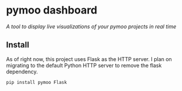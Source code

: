 # pymoo dashboard

_A tool to display live visualizations of your pymoo projects in real time_

## Install

As of right now, this project uses Flask as the HTTP server. I plan on 
migrating to the default Python HTTP server to remove the flask 
dependency.

```shell
pip install pymoo Flask 
```





